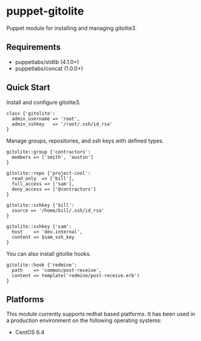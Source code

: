puppet-gitolite
===============

Puppet module for installing and managing gitolite3.

Requirements
------------

* puppetlabs/stdlib (4.1.0+)
* puppetlabs/concat (1.0.0+)

Quick Start
-----------

Install and configure gitolite3.

    class {'gitolite':
      admin_username => 'root',
      admin_sshkey   => '/root/.ssh/id_rsa'
    }

Manage groups, repositories, and ssh keys with defined types.

    gitolite::group {'contractors':
      members => ['smith', 'austin']
    }

    gitolite::repo {'project-cool':
      read_only  => ['bill'],
      full_access => ['sam'],
      deny_access => ['@contractors']
    }

    gitolite::sshkey {'bill':
      source => '/home/bill/.ssh/id_rsa'
    }

    gitolite::sshkey {'sam':
      host    => 'dev.internal',
      content => $sam_ssh_key
    }

You can also install gitolite hooks.

    gitolite::hook {'redmine':
      path    => 'common/post-receive',
      content => template('redmine/post-receive.erb')
    }

Platforms
---------

This module currently supports redhat based platforms. It has been used in a
production environment on the following operating systems:

* CentOS 6.4
